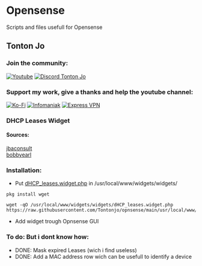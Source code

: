 #  Opensense
Scripts and files usefull for Opensense

## Tonton Jo  
### Join the community:
[![Youtube](https://badgen.net/badge/Youtube/Subscribe)](http://youtube.com/channel/UCnED3K6K5FDUp-x_8rwpsZw?sub_confirmation=1)
[![Discord Tonton Jo](https://badgen.net/discord/members/h6UcpwfGuJ?label=Discord%20Tonton%20Jo%20&icon=discord)](https://discord.gg/h6UcpwfGuJ)
### Support my work, give a thanks and help the youtube channel:
[![Ko-Fi](https://badgen.net/badge/Buy%20me%20a%20Coffee/Link?icon=buymeacoffee)](https://ko-fi.com/tontonjo)
[![Infomaniak](https://badgen.net/badge/Infomaniak/Affiliated%20link?icon=K)](https://www.infomaniak.com/goto/fr/home?utm_term=6151f412daf35)
[![Express VPN](https://badgen.net/badge/Express%20VPN/Affiliated%20link?icon=K)](https://www.xvuslink.com/?a_fid=TontonJo)  

### DHCP Leases Widget  
#### Sources:  
[jbaconsult](https://github.com/jbaconsult/opnsense_stuff/blob/main/dhcp_leases.widget.php)  
[bobbyearl](https://github.com/bobbyearl/pfSense-DHCP-leases-widget/blob/master/DHCP_leases.widget.php)  
### Installation:
- Put [dHCP_leases.widget.php](https://github.com/Tontonjo/opnsense/blob/main/usr/local/www/widgets/widgets/dHCP_leases.widget.php) in /usr/local/www/widgets/widgets/
```shell
pkg install wget
```
```shell
wget -qO /usr/local/www/widgets/widgets/dHCP_leases.widget.php https://raw.githubusercontent.com/Tontonjo/opnsense/main/usr/local/www/widgets/widgets/dHCP_leases.widget.php
```
- Add widget trough Opnsense GUI

### To do: But i dont know how:
- DONE: Mask expired Leases (wich i find useless)
- DONE: Add a MAC address row wich can be usefull to identify a device
